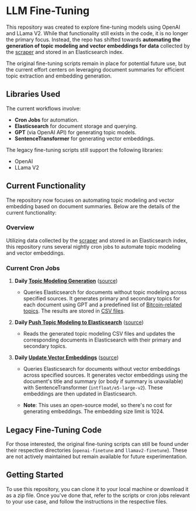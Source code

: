 # LLM Fine-Tuning

This repository was created to explore fine-tuning models using OpenAI and LLama V2. While that functionality still exists in the code, it is no longer the primary focus. Instead, the repo has shifted towards **automating the generation of topic modeling and vector embeddings for data** collected by the [scraper](https://github.com/bitcoinsearch/scraper) and stored in an Elasticsearch index.

The original fine-tuning scripts remain in place for potential future use, but the current effort centers on leveraging document summaries for efficient topic extraction and embedding generation.

## Libraries Used

The current workflows involve:

- **Cron Jobs** for automation.
- **Elasticsearch** for document storage and querying.
- **GPT** (via OpenAI API) for generating topic models.
- **SentenceTransformer** for generating vector embeddings.

The legacy fine-tuning scripts still support the following libraries:

- OpenAI
- LLama V2

## Current Functionality

The repository now focuses on automating topic modeling and vector embedding based on document summaries. Below are the details of the current functionality:

### Overview

Utilizing data collected by the [scraper](https://github.com/bitcoinsearch/scraper) and stored in an Elasticsearch index, this repository runs several nightly cron jobs to automate topic modeling and vector embeddings.

### Current Cron Jobs

1. **Daily [Topic Modeling Generation](.github/workflows/generate_topics_from_elasticsearch_cron_job.yml)** ([source](generate_topic_modeling_csv.py))  
   - Queries Elasticsearch for documents without topic modeling across specified sources. It generates primary and secondary topics for each document using GPT and a predefined list of [Bitcoin-related topics](./btc_topics.csv). The results are stored in [CSV files](./gpt_output/).

2. **Daily [Push Topic Modeling to Elasticsearch](.github/workflows/push_topics_to_elasticsearch_cron_job.yml)** ([source](push_topic_modeling_to_es.py))  
   - Reads the generated topic modeling CSV files and updates the corresponding documents in Elasticsearch with their primary and secondary topics.

3. **Daily [Update Vector Embeddings](.github/workflows/update_vector_embeddings_cron_job.yml)** ([source](update_vector_embedding_to_es.py))  
   - Queries Elasticsearch for documents without vector embeddings across specified sources. It generates vector embeddings using the document's title and summary (or body if summary is unavailable) with SentenceTransformer (`intfloat/e5-large-v2`). These embeddings are then updated in Elasticsearch.

   - **Note**: This uses an open-source model, so there's no cost for generating embeddings. The embedding size limit is 1024.

## Legacy Fine-Tuning Code

For those interested, the original fine-tuning scripts can still be found under their respective directories (`openai-finetune` and `llamav2-finetune`). These are not actively maintained but remain available for future experimentation.

## Getting Started

To use this repository, you can clone it to your local machine or download it as a zip file. Once you've done that, refer to the scripts or cron jobs relevant to your use case, and follow the instructions in the respective files.
